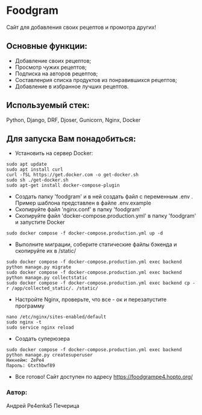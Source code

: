 # Foodgram
Сайт для добавления своих рецептов и промотра других!
## Основные функции:
- Добавление своих рецептов;
- Просмотр чужих рецептов;
- Подписка на авторов рецептов;
- Составленрия списка продуктов из понравившихся рецептов;
- Добавление в избранное лучших рецептов.

## Используемый стек:
Python, Django, DRF, Djoser, Gunicorn, Nginx, Docker

## Для запуска Вам понадобиться:
- Установить на сервер Docker:
```
sudo apt update
sudo apt install curl
curl -fSL https://get.docker.com -o get-docker.sh
sudo sh ./get-docker.sh
sudo apt-get install docker-compose-plugin
``` 
- Создать папку 'foodgram' и в ней создать файл с переменным .env . Пример шаблона представлен в файле .env.example
- Скопируйте файл 'nginx.conf' в папку 'foodgram'
- Скопируйте файл 'docker-compose.production.yml' в папку 'foodgram' и запустите Docker
```
sudo docker compose -f docker-compose.production.yml up -d
``` 
- Выполните миграции, соберите статические файлы бэкенда и скопируйте их в /static/
```
sudo docker compose -f docker-compose.production.yml exec backend python manage.py migrate
sudo docker compose -f docker-compose.production.yml exec backend python manage.py collectstatic
sudo docker compose -f docker-compose.production.yml exec backend cp -r /app/collected_static/. /static/
``` 
- Настройте Nginx, проверьте, что все - ок и перезапустите программу
```
nano /etc/nginx/sites-enabled/default
sudo nginx -t
sudo service nginx reload 
```
- Создать суперюзера
```
sudo docker compose -f docker-compose.production.yml exec backend python manage.py createsuperuser
Никнейм: ZePe4
Пароль: Gtxthbwf89
```
- Все готово! Сайт доступен по адресу https://foodgrampe4.hopto.org/

### Автор: 
Андрей Pe4enka5 Печерица